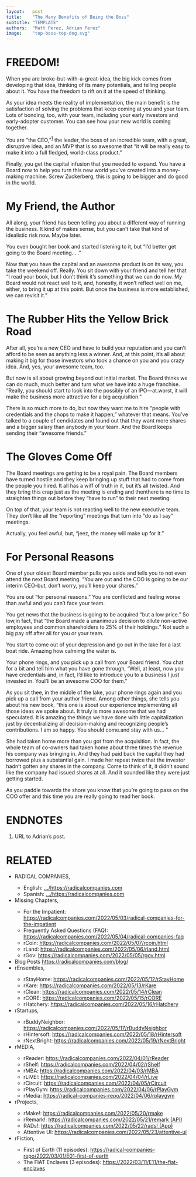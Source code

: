 ```yaml
---
layout:   post
title:    "The Many Benefits of Being the Boss"
subtitle: "TEMPLATE"
authors:  "Matt Perez, Adrian Perez"
image:    "top-boss-top-dog.svg"
---
```


<div style="display:none;">
 <p>When you are broke-but-with-a-great-idea, the main benefit is developing that idea, thinking of its many potentials and telling people about it. You have the freedom to rift on it at the speed of thinking.</p>
</div>

<h1>FREEDOM!</h1>
 <p>When you are broke-but-with-a-great-idea, the big kick comes from developing that idea, thinking of its many potentials, and telling people about it. You have the freedom to rift on it at the speed of thinking.</p>
 <p>As your idea meets the reality of implementation, the main benefit is the satisfaction of solving the problems that keep coming at you and your team. Lots of bonding, too, with your team, including your early investors and early-adopter customer. You can see how your new world is coming together.</p>
 <p>You are &ldquo;the CEO,&rdquo;<sup id="fnref1"><a href="#fn1" rel="footnote">1</a></sup> the leader, the boss of an incredible team, with a great, disruptive idea, and an MVP that is so awesome that &ldquo;it will be really easy to make it into a full fledged, world-class product.&rdquo;</p>
 <p>Finally, you get the capital infusion that you needed to expand. You have a Board now to help you turn this new world you&rsquo;ve created into a money-making machine. Screw Zuckerberg, this is going to be bigger and do good in the world.</p>

<h1>My Friend, the Author</h1>
 <p>All along, your friend has been telling you about a different way of running the business. It kind of makes sense, but you can&rsquo;t take that kind of idealistic risk now. Maybe later.</p>
 <p>You even bought her book and started listening to it, but &ldquo;I&rsquo;d better get going  to the Board meeting&hellip; .&rdquo;</p>
 <p>Now that you have the capital and an awesome product is on its way, you take the weekend off. Really. You sit down with your friend and tell  her that &ldquo;I read your book, but I don&rsquo;t think it&rsquo;s something that we can do now. My Board would  not react well to it, and, honestly, it won&rsquo;t reflect well on me, either, to bring it up at this point. But once the business is more established, we can revisit it.&rdquo;</p>

<h1>The Rubber Hits the Yellow Brick Road</h1>
 <p>After all, you&rsquo;re a new CEO and have to build your reputation and you can&rsquo;t afford to be seen as anything less a winner. And, at this point, it&rsquo;s all about making it big for those investors who took a chance on you and you crazy idea. And, yes, your awesome team, too.</p>
 <p>But now is all about growing beyond out initial market. The Board thinks we can do much, much better and turn what we have into a huge franchise. &ldquo;Really, you should start to look into the possibly of an IPO—at.worst, it will make the business more attractive for a big acquisition.&rdquo;</p>
 <p>There is so much more to do, but now they want me to hire &ldquo;people with credentials and the chops to make it happen,&rdquo; whatever that means. You&rsquo;ve talked to a couple of cendidates and found out that they want more shares and a bigger salary than anybody  in your team. And the Board keeps sending their &ldquo;awesome friends.&rdquo;</p>

<h1>The Gloves Come Off</h1>
 <p>The Board meetings are getting to be a royal pain. The Board members have turned hostile and they keep bringing up stuff that had to come from the people you hired. It all has a wiff of truth in it, but it&rsquo;s all twisted. And they bring this crap just as the meeting is ending and thenthere is no time to straighten things out before they &ldquo;have to run&rdquo; to their next meeting.</p>
 <p>On top of that, your team is not reacting well to the new executive team. They don&rsquo;t like all the &ldquo;reporting&rdquo; meetings that turn into &ldquo;do as I say&rdquo; meetings.</p>
 <p>Actually, you feel awful, but, &ldquo;jeez, the money will make up for it.&rdquo;</p>

<h1>For Personal Reasons</h1>
 <p>One of your oldest Board member pulls you aside and tells you to not even attend the next Board meeting. &ldquo;You are out and the COO is going to be our interim CEO–but, don&rsquo;t worry, you&rsquo;ll keep your shares.&rdquo;</p>
 <p>You are out &ldquo;for personal reasons.&rdquo; You are conflicted and feeling worse than awful and you can&rsquo;t face your team.</p>
 <p>You get news that the business is going to be acquired &ldquo;but a low price.&rdquo; So low,in fact, that &ldquo;the Board made a unanimous decision to dilute  non-active employees and common shareholders to 25% of their holdings.&rdquo; Not such a big pay off after all for you or your team.</p>
 <p>You start to come out of your depression and go out in the lake for a last boat ride. Amazing how calmimg the water is.</p>
 <p>Your phone rings, and you pick up a call from your Board friend. You chat for a bit and tell him what you have gone through, &ldquo;Well, at least, now you have credentials and, in fact, I&rsquo;d like to introduce you to a business I just invested in. Youl&rsquo;ll be an awesome COO for them.&rdquo;</p>
 <p>As you sit thee, in the middle of the lake, your phone rings again and you pick up a call from your author friend. Among other things, she tells you about his new book, &ldquo;this one is about our experience implementing all those ideas we spoke about. It truly is more awesome that we had speculated. It is amazing the things we have done with little capitalization just by decentralizing all decision-making and recognizing people’s contributions. I am so happy. You should come.and stay with us&hellip; &rdquo;</p>
 <p>She had taken home more than you got from the acquisition. In fact, the whole team of co-owners had taken home about three times the revenue his company was bringing in. And they had paid back the capital they had borrowed plus a substantial gain. I made her repeat twice that the investor hadn&rsquo;t gotten any shares in the company. Come to think of it, it didn&rsquo;t sound like the company had issued shares at all. And it sounded like they were just getting started.</p>
 <p>As you paddle towards the shore you know that you&rsquo;re going to pass on the COO offer and this time you are really going to read her book.</p>

<h1 class="_section">ENDNOTES</h1>
 <ol>
  <li id="fn1">
   <p>URL to Adrian’s post.</p>
  </li>
 </ol>

<h1 class="_section">RELATED</h1>
 <ul>
  <li>RADICAL COMPANIES,</li>
   <ul>
    <li><a>English</a>: <a href="https://radicalcompanies.com" target="_blank">&hellip;/https://radicalcompanies.com</a></li>
    <li><a>Spanish</a>: <a href="https://radicalcompanies.com" target="_blank">&hellip;/https://radicalcompanies.com</a></li>
   </ul>
  <li>Missing Chapters,</li>
   <ul>
    <li>For the Impatient: <a href="https://radicalcompanies.com/2022/05/03/radical-companies-for-the-impatient" target="_blank">https://radicalcompanies.com/2022/05/03/radical-companies-for-the-impatient</a></li>
    <li>Frequently Asked Questions (FAQ): <a href="https://radicalcompanies.com/2022/05/04/radical-companies-faq" target="_blank">https://radicalcompanies.com/2022/05/04/radical-companies-faq</a></li>
    <li>rCoin: <a href="https://radicalcompanies.com/2022/05/07/rcoin.html" target="_blank">https://radicalcompanies.com/2022/05/07/rcoin.html</a></li>
    <li>rLand: <a href="https://radicalcompanies.com/2022/05/06/rland.html" target="_blank">https://radicalcompanies.com/2022/05/06/rland.html</a></li>
    <li>rGov: <a href="https://radicalcompanies.com/2022/05/05/rgov.html" target="_blank">https://radicalcompanies.com/2022/05/05/rgov.html</a></li>
   </ul>
   <li>Blog Posts <a href="https://radicalcompanies.com/blog/" target="_blank">https://radicalcompanies.com/blog/</a></li>
   <li>rEnsembles,</li>
    <ul>
     <li> rStayHome: <a href="https://radicalcompanies.com/2022/05/12/rStayHome" target="_blank">https://radicalcompanies.com/2022/05/12/rStayHome</a></li>
     <li>     rKare: <a href="https://radicalcompanies.com/2022/05/13/rKare" target="_blank">https://radicalcompanies.com/2022/05/13/rKare</a></li>
     <li>    rClean: <a href="https://radicalcompanies.com/2022/05/14/rClean" target="_blank">https://radicalcompanies.com/2022/05/14/rClean</a></li>
     <li>     rCORE: <a href="https://radicalcompanies.com/2022/05/15/rCORE" target="_blank">https://radicalcompanies.com/2022/05/15/rCORE</a></li>
     <li>rHatchery: <a href="https://radicalcompanies.com/2022/05/16/rHatchery" target="_blank">https://radicalcompanies.com/2022/05/16/rHatchery</a></li>
    </ul>
   <li>rStartups,</li>
    <ul>
     <li>rBuddyNeighbor: <a href="https://radicalcompanies.com/2022/05/17/rBuddyNeighbor" target="_blank">https://radicalcompanies.com/2022/05/17/rBuddyNeighbor</a></li>
     <li>   rHintersoft: <a href="https://radicalcompanies.com/2022/05/18/rHintersoft" target="_blank">https://radicalcompanies.com/2022/05/18/rHintersoft</a></li> 
     <li>   rNextBright: <a href="https://radicalcompanies.com/2022/05/19/rNextBright" target="_blank">https://radicalcompanies.com/2022/05/19/rNextBright</a></li>
    </ul>
   <li>rMEDIA,</li>
    <ul>
     <li> rReader: <a href="https://radicalcompanies.com/2022/04/01/rReader" target="_blank">https://radicalcompanies.com/2022/04/01/rReader</a></li>
     <li>  rShelf: <a href="https://radicalcompanies.com/2022/04/02/rShelf" target="_blank">https://radicalcompanies.com/2022/04/02/rShelf</a></li>
     <li>    rMBA: <a href="https://radicalcompanies.com/2022/04/03/rMBA" target="_blank">https://radicalcompanies.com/2022/04/03/rMBA</a></li>
     <li>  rLIVE!: <a href="https://radicalcompanies.com/2022/04/04/rLive" target="_blank">https://radicalcompanies.com/2022/04/04/rLive</a></li>
     <li>rCircuit: <a href="https://radicalcompanies.com/2022/04/05/rCircuit" target="_blank">https://radicalcompanies.com/2022/04/05/rCircuit</a></li>
     <li>rPlayGym: <a href="https://radicalcompanies.com/2022/04/06/rPlayGym" target="_blank">https://radicalcompanies.com/2022/04/06/rPlayGym</a></li>
     <li>  rMedia: <a href="https://radical-companies-repo/2022/04/06/rplaygym" target="_blank">https://radical-companies-repo/2022/04/06/rplaygym</a></li>
    </ul>
   <li>rProjects,</li>
    <ul>
     <li>      rMake!: <a href="https://radicalcompanies.com/2022/05/20/rmake" target="_blank">https://radicalcompanies.com/2022/05/20/rmake</a></li>
     <li>    rRemark!: <a href="https://radicalcompanies.com/2022/05/21/remark" target="_blank">https://radicalcompanies.com/2022/05/21/remark (API)</a></li>
     <li>       RADs!: <a href="https://radicalcompanies.com/2022/05/22/rads!" target="_blank">https://radicalcompanies.com/2022/05/22/rads! (App)</a></li>
     <li>Attentive UI: <a href="https://radicalcompanies.com/2022/05/23/attentive-ui" target="_blank">https://radicalcompanies.com/2022/05/23/attentive-ui</a></li>
    </ul>
   <li>rFiction,</li>
    <ul>
     <li>  First of Earth (11 episodes): <a href="https://radical-companies-repo/2022/03/01/E01-first-of-earth" target="_blank">https://radical-companies-repo/2022/03/01/E01-first-of-earth</a></li>
     <li>The FIAT Enclaves (3 episodes): <a href="https://2022/03/11/E11/the-fiat-enclaves" target="_blank">https://2022/03/11/E11/the-fiat-enclaves</a></li>
    </ul>
